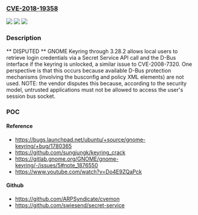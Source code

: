 ### [CVE-2018-19358](https://cve.mitre.org/cgi-bin/cvename.cgi?name=CVE-2018-19358)
![](https://img.shields.io/static/v1?label=Product&message=n%2Fa&color=blue)
![](https://img.shields.io/static/v1?label=Version&message=n%2Fa&color=blue)
![](https://img.shields.io/static/v1?label=Vulnerability&message=n%2Fa&color=brighgreen)

### Description

** DISPUTED ** GNOME Keyring through 3.28.2 allows local users to retrieve login credentials via a Secret Service API call and the D-Bus interface if the keyring is unlocked, a similar issue to CVE-2008-7320. One perspective is that this occurs because available D-Bus protection mechanisms (involving the busconfig and policy XML elements) are not used. NOTE: the vendor disputes this because, according to the security model, untrusted applications must not be allowed to access the user's session bus socket.

### POC

#### Reference
- https://bugs.launchpad.net/ubuntu/+source/gnome-keyring/+bug/1780365
- https://github.com/sungjungk/keyring_crack
- https://gitlab.gnome.org/GNOME/gnome-keyring/-/issues/5#note_1876550
- https://www.youtube.com/watch?v=Do4E9ZQaPck

#### Github
- https://github.com/ARPSyndicate/cvemon
- https://github.com/swiesend/secret-service

